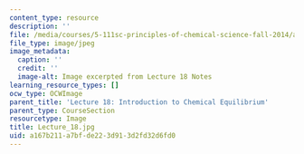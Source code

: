 ```yaml
---
content_type: resource
description: ''
file: /media/courses/5-111sc-principles-of-chemical-science-fall-2014/a167b211a7bfde223d913d2fd32d6fd0_Lecture_18.jpg
file_type: image/jpeg
image_metadata:
  caption: ''
  credit: ''
  image-alt: Image excerpted from Lecture 18 Notes
learning_resource_types: []
ocw_type: OCWImage
parent_title: 'Lecture 18: Introduction to Chemical Equilibrium'
parent_type: CourseSection
resourcetype: Image
title: Lecture_18.jpg
uid: a167b211-a7bf-de22-3d91-3d2fd32d6fd0
---
```

